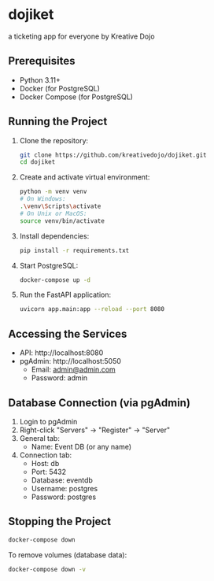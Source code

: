 # dojiket
a ticketing app for everyone by Kreative Dojo

## Prerequisites

- Python 3.11+
- Docker (for PostgreSQL)
- Docker Compose (for PostgreSQL)

## Running the Project

1. Clone the repository:
   ```bash
   git clone https://github.com/kreativedojo/dojiket.git
   cd dojiket
   ```

2. Create and activate virtual environment:
   ```bash
   python -m venv venv
   # On Windows:
   .\venv\Scripts\activate
   # On Unix or MacOS:
   source venv/bin/activate
   ```

3. Install dependencies:
   ```bash
   pip install -r requirements.txt
   ```

4. Start PostgreSQL:
   ```bash
   docker-compose up -d
   ```

5. Run the FastAPI application:
   ```bash
   uvicorn app.main:app --reload --port 8080
   ```

## Accessing the Services

- API: http://localhost:8080
- pgAdmin: http://localhost:5050
  - Email: admin@admin.com
  - Password: admin

## Database Connection (via pgAdmin)

1. Login to pgAdmin
2. Right-click "Servers" → "Register" → "Server"
3. General tab:
   - Name: Event DB (or any name)
4. Connection tab:
   - Host: db
   - Port: 5432
   - Database: eventdb
   - Username: postgres
   - Password: postgres

## Stopping the Project

```bash
docker-compose down
```

To remove volumes (database data):
```bash
docker-compose down -v
```

